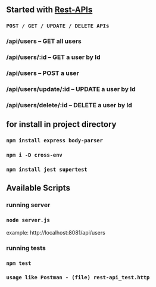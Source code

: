 ## Started with [Rest-APIs]()

### `POST / GET / UPDATE / DELETE APIs`
### /api/users – GET all users
### /api/users/:id – GET a user by Id
### /api/users – POST a user
### /api/users/update/:id – UPDATE a user by Id
### /api/users/delete/:id – DELETE a user by Id


## for install in project directory
### `npm install express body-parser`
### `npm i -D cross-env`
### `npm install jest supertest`

## Available Scripts
### running server
### `node server.js`
example: http://localhost:8081/api/users
### running tests
### `npm test`
### `usage like Postman - (file) rest-api_test.http`


